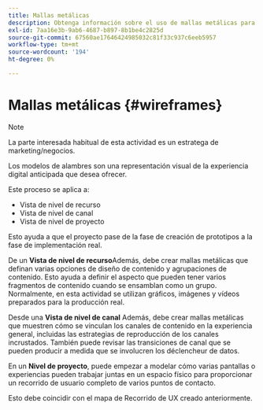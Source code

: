 ```yaml
---
title: Mallas metálicas
description: Obtenga información sobre el uso de mallas metálicas para un proyecto de AEM Screens.
exl-id: 7aa16e3b-9ab6-4687-b897-8b1be4c2825d
source-git-commit: 67560ae17646424985032c81f33c937c6eeb5957
workflow-type: tm+mt
source-wordcount: '194'
ht-degree: 0%

---
```


# Mallas metálicas {#wireframes}

>[!NOTE]
>La parte interesada habitual de esta actividad es un estratega de marketing/negocios.

Los modelos de alambres son una representación visual de la experiencia digital anticipada que desea ofrecer.

Este proceso se aplica a:

* Vista de nivel de recurso
* Vista de nivel de canal
* Vista de nivel de proyecto

Esto ayuda a que el proyecto pase de la fase de creación de prototipos a la fase de implementación real.

De un **Vista de nivel de recurso**Además, debe crear mallas metálicas que definan varias opciones de diseño de contenido y agrupaciones de contenido. Esto ayuda a definir el aspecto que pueden tener varios fragmentos de contenido cuando se ensamblan como un grupo.
Normalmente, en esta actividad se utilizan gráficos, imágenes y vídeos preparados para la producción real.

Desde una **Vista de nivel de canal** Además, debe crear mallas metálicas que muestren cómo se vinculan los canales de contenido en la experiencia general, incluidas las estrategias de reproducción de los canales incrustados. También puede revisar las transiciones de canal que se pueden producir a medida que se involucren los déclencheur de datos.

En un **Nivel de proyecto**, puede empezar a modelar cómo varias pantallas o experiencias pueden trabajar juntas en un espacio físico para proporcionar un recorrido de usuario completo de varios puntos de contacto.

Esto debe coincidir con el mapa de Recorrido de UX creado anteriormente.
